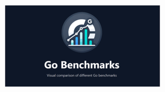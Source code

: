 ![Header image](https://github.com/go-benchmarks/benchmarks/blob/main/docs/assets/img/thumbnail.png)
